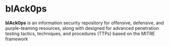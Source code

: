 # blAck0ps
**blAck0ps** is an information security repository for offensive, defensive, and purple-teaming resources, along with  designed for advanced penetration testing tactics, techniques, and procedures (TTPs) based on the MITRE framework